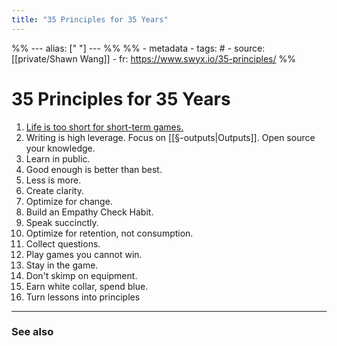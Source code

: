 ```yaml
---
title: "35 Principles for 35 Years"
---
```

%% ---
alias: [" "]
--- %%
%% - metadata
	- tags: #
	- source: [[private/Shawn Wang]]
	- fr: https://www.swyx.io/35-principles/
%%

# 35 Principles for 35 Years
1. [Life is too short for short-term games.](https://twitter.com/swyx/status/1281424520100737025?ref_src=twsrc%5Etfw%7Ctwcamp%5Etweetembed%7Ctwterm%5E1281424520100737025%7Ctwgr%5E%7Ctwcon%5Es1_&ref_url=https%3A%2F%2Fwww.swyx.io%2F35-principles)
2. Writing is high leverage. Focus on [[§-outputs|Outputs]]. Open source your knowledge. 
3. Learn in public.
4. Good enough is better than best.
5. Less is more.
6. Create clarity.
7. Optimize for change.
8. Build an Empathy Check Habit.
9. Speak succinctly.
10. Optimize for retention, not consumption.
11. Collect questions. 
12. Play games you cannot win.
13. Stay in the game. 
14. Don't skimp on equipment.
15. Earn white collar, spend blue.
16. Turn lessons into principles

-------------
### See also